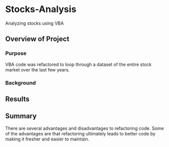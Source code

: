 # Stocks-Analysis
Analyzing stocks using VBA

## Overview of Project

### Purpose
VBA code was refactored to loop through a dataset of the entire stock market over the last few years.

### Background


## Results


## Summary
There are several advantages and disadvantages to refactoring code. Some of the advantages are that refactoring ultimately leads to better code by making it fresher and easier to maintain.
